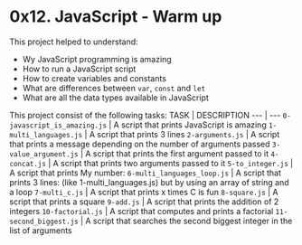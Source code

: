# 0x12. JavaScript - Warm up
This project helped to understand:
- Wy JavaScript programming is amazing
- How to run a JavaScript script
- How to create variables and constants
- What are differences between `var`, `const` and `let`
- What are all the data types available in JavaScript

This project consist of the following tasks:
TASK | DESCRIPTION
--- | ---
`0-javascript_is_amazing.js` | A script that prints JavaScript is amazing
`1-multi_languages.js` | A script that prints 3 lines
`2-arguments.js` | A script that prints a message depending on the number of arguments passed
`3-value_argument.js` | A script that prints the first argument passed to it
`4-concat.js` | A script that prints two arguments passed to it
`5-to_integer.js` | A script that prints My number: <first argument converted in integer>
`6-multi_languages_loop.js` | A script that prints 3 lines: (like 1-multi_languages.js) but by using an array of string and a loop
`7-multi_c.js` | A script that prints x times C is fun
`8-square.js` | A script that prints a square
`9-add.js` | A script that prints the addition of 2 integers
`10-factorial.js` | A script that computes and prints a factorial
`11-second_biggest.js` | A script that searches the second biggest integer in the list of arguments
